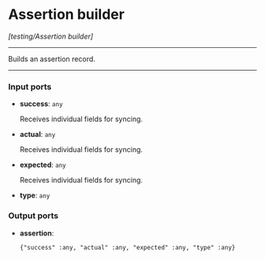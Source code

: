 # Assertion builder

_[testing/Assertion builder]_

---

Builds an assertion record.<br>

---

### Input ports

* __success__: ` any `

    Receives individual fields for syncing.<br>


* __actual__: ` any `

    Receives individual fields for syncing.<br>


* __expected__: ` any `

    Receives individual fields for syncing.<br>


* __type__: ` any `

### Output ports

* __assertion__: 
    ```
    {"success" :any, "actual" :any, "expected" :any, "type" :any}
    ```

